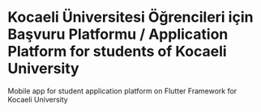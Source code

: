 # Kocaeli Üniversitesi Öğrencileri için Başvuru Platformu / Application Platform for students of Kocaeli University

Mobile app for student application platform on Flutter Framework for Kocaeli University
